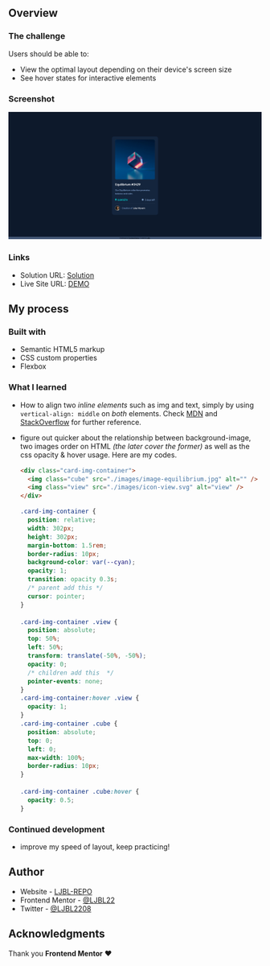 ## Overview

### The challenge

Users should be able to:

- View the optimal layout depending on their device's screen size
- See hover states for interactive elements

### Screenshot

![](./screenshot.png)

### Links

- Solution URL: [Solution](https://www.frontendmentor.io/challenges/nft-preview-card-component-SbdUL_w0U/hub)
- Live Site URL: [DEMO](https://ljbl22.github.io/frontend-mentor/nft-preview-card-component/)

## My process

### Built with

- Semantic HTML5 markup
- CSS custom properties
- Flexbox

### What I learned

- How to align two _inline elements_ such as img and text, simply by using `vertical-align: middle` on _both_ elements. Check [MDN](https://developer.mozilla.org/en-US/docs/Web/CSS/vertical-align#vertical_alignment_in_a_line_box) and [StackOverflow](https://stackoverflow.com/questions/489340/vertically-align-text-next-to-an-image) for further reference.

- figure out quicker about the relationship between background-image, two images order on HTML _(the later cover the former)_ as well as the css opacity & hover usage. Here are my codes.

  ```HTML
  <div class="card-img-container">
    <img class="cube" src="./images/image-equilibrium.jpg" alt="" />
    <img class="view" src="./images/icon-view.svg" alt="view" />
  </div>
  ```

  ```CSS
  .card-img-container {
    position: relative;
    width: 302px;
    height: 302px;
    margin-bottom: 1.5rem;
    border-radius: 10px;
    background-color: var(--cyan);
    opacity: 1;
    transition: opacity 0.3s;
    /* parent add this */
    cursor: pointer;
  }

  .card-img-container .view {
    position: absolute;
    top: 50%;
    left: 50%;
    transform: translate(-50%, -50%);
    opacity: 0;
    /* children add this  */
    pointer-events: none;
  }
  .card-img-container:hover .view {
    opacity: 1;
  }
  .card-img-container .cube {
    position: absolute;
    top: 0;
    left: 0;
    max-width: 100%;
    border-radius: 10px;
  }

  .card-img-container .cube:hover {
    opacity: 0.5;
  }
  ```

### Continued development

- improve my speed of layout, keep practicing!

## Author

- Website - [LJBL-REPO](https://github.com/LJBL22/frontend-mentor/tree/main/qr-code-component)
- Frontend Mentor - [@LJBL22](https://www.frontendmentor.io/profile/LJBL22)
- Twitter - [@LJBL2208](https://www.twitter.com/LJBL2208)

## Acknowledgments

Thank you **Frontend Mentor** :heart:
